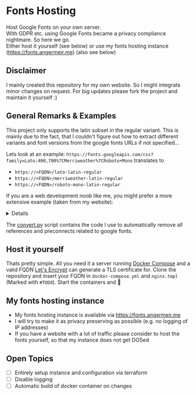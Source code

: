 # Fonts Hosting

Host Google Fonts on your own server.  
With GDPR etc. using Google Fonts became a privacy compliance nightmare. So here we go.   
Either host it yourself (see below) or use my fonts hosting instance (https://fonts.angermeir.me) (also see below)

## Disclaimer
I mainly created this repository for my own website. So I might integrate minor changes on request. For big updates please fork the project and maintain it yourself :)

## General Remarks & Examples
This project only supports the latin subset in the regular variant. This is mainly due to the fact, that I couldn't figure out how to extract different variants and font versions from the google fonts URLs if not specified...

Lets look at an example:
`https://fonts.googleapis.com/css?family=Lato:400,700%7CMerriweather%7CRoboto+Mono` translates to 
- `https://<FQDN>/lato-latin-regular`
- `https://<FQDN>/merriweather-latin-regular`
- `https://<FQDN>/roboto-mono-latin-regular`

If you are a web development noob like me, you might prefer a more extensive example (taken from my website):
<details>

```
<link rel="stylesheet" href="https://fonts.googleapis.com/css?family=Lato:400,700%7CMerriweather%7CRoboto+Mono&display=swap">
```

gets translated to:

```
<style>

    @font-face {
        font-family: Lato;
        font-style: normal;
        font_weight: 400;
        src: url('https://<FQDN>/lato-latin-regular.eot');
        src: local(''),
             url('https://<FQDN>/lato-latin-regular.eot?#iefix') format('embedded-opentype'),
             url('https://<FQDN>/lato-latin-regular.woff2') format('woff2'),
             url('https://<FQDN>/lato-latin-regular.woff') format('woff'),
             url('https://<FQDN>/lato-latin-regular.ttf') format('truetype'),
             url('https://<FQDN>/lato-latin-regular.svg#Lato') format('svg');
    }
    

    @font-face {
        font-family: Merriweather;
        font-style: normal;
        font_weight: 400;
        src: url('https://<FQDN>/merriweather-latin-regular.eot');
        src: local(''),
             url('https://<FQDN>/merriweather-latin-regular.eot?#iefix') format('embedded-opentype'),
             url('https://<FQDN>/merriweather-latin-regular.woff2') format('woff2'),
             url('https://<FQDN>/merriweather-latin-regular.woff') format('woff'),
             url('https://<FQDN>/merriweather-latin-regular.ttf') format('truetype'),
             url('https://<FQDN>/merriweather-latin-regular.svg#Merriweather') format('svg');
    }
    

    @font-face {
        font-family: Roboto Mono;
        font-style: normal;
        font_weight: 400;
        src: url('https://<FQDN>/roboto-mono-latin-regular.eot');
        src: local(''),
             url('https://<FQDN>/roboto-mono-latin-regular.eot?#iefix') format('embedded-opentype'),
             url('https://<FQDN>/roboto-mono-latin-regular.woff2') format('woff2'),
             url('https://<FQDN>/roboto-mono-latin-regular.woff') format('woff'),
             url('https://<FQDN>/roboto-mono-latin-regular.ttf') format('truetype'),
             url('https://<FQDN>/roboto-mono-latin-regular.svg#RobotoMono') format('svg');
    }
```

</style>
</details>

The [convert.py](convert.py) script contains the code I use to automatically remove all references and preconnects related to google fonts.

## Host it yourself
Thats pretty simple. All you need it a server running [Docker Compose](https://docs.docker.com/compose/) and a valid FQDN [Let's Encrypt](https://letsencrypt.org) can generate a TLS certificate for.
Clone the repository and insert your FQDN in `docker-compose.yml` and `nginx.tmpl` (Marked with `#TODO`). Start the containers and :rocket:


## My fonts hosting instance
- My fonts hosting instance is available via https://fonts.angermeir.me
- I will try to make it as privacy preserving as possible (e.g. no logging of IP addresses)
- If you have a website with a lot of traffic please consider to host the fonts yourself, so that my instance does not get DOSed

## Open Topics
- [ ] Entirely setup instance and configuration via terraform
- [ ] Disable logging
- [ ] Automatic build of docker container on changes
